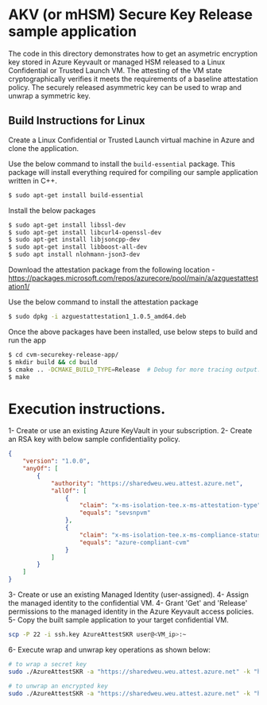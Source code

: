 # AKV (or mHSM) Secure Key Release sample application
The code in this directory demonstrates how to get an asymetric encryption key stored in Azure Keyvault or managed HSM released to a Linux Confidential or Trusted Launch VM. The attesting of the VM state cryptographically verifies it meets the requirements of a baseline attestation policy. The securely released asymmetric key can be used to wrap and unwrap a symmetric key.

## Build Instructions for Linux

Create a Linux Confidential or Trusted Launch virtual machine in Azure and clone the application.

Use the below command to install the `build-essential` package. This package will install everything required for compiling our sample application written in C++.
```sh
$ sudo apt-get install build-essential
```

Install the below packages
```sh
$ sudo apt-get install libssl-dev
$ sudo apt-get install libcurl4-openssl-dev
$ sudo apt-get install libjsoncpp-dev
$ sudo apt-get install libboost-all-dev
$ sudo apt install nlohmann-json3-dev
```

Download the attestation package from the following location - https://packages.microsoft.com/repos/azurecore/pool/main/a/azguestattestation1/

Use the below command to install the attestation package
```sh
$ sudo dpkg -i azguestattestation1_1.0.5_amd64.deb
```

Once the above packages have been installed, use  below steps to build and run the app

```sh
$ cd cvm-securekey-release-app/
$ mkdir build && cd build
$ cmake .. -DCMAKE_BUILD_TYPE=Release  # Debug for more tracing output.
$ make
```

# Execution instructions.
1- Create or use an existing Azure KeyVault in your subscription.
2- Create an RSA key with below sample confidentiality policy.
```json
{
	"version": "1.0.0",
	"anyOf": [
		{
			"authority": "https://sharedweu.weu.attest.azure.net",
			"allOf": [
				{
					"claim": "x-ms-isolation-tee.x-ms-attestation-type",
					"equals": "sevsnpvm"
				},
				{
					"claim": "x-ms-isolation-tee.x-ms-compliance-status",
					"equals": "azure-compliant-cvm"
				}
			]
		}
	]
}
```
3- Create or use an existing Managed Identity (user-assigned).
4- Assign the managed identity to the confidential VM.
4- Grant 'Get' and 'Release' permissions to the managed identity in the Azure Keyvault access policies. 
5- Copy the built sample application to your target confidential VM.
```sh
scp -P 22 -i ssh.key AzureAttestSKR user@<VM_ip>:~
```
6- Execute wrap and unwrap key operations as shown below:
```sh
# to wrap a secret key
sudo ./AzureAttestSKR -a "https://sharedweu.weu.attest.azure.net" -k "https://mykv.vault.azure.net/keys/mykey/version_GUID" -s mysecretkey123 -w

# to unwrap an encrypted key
sudo ./AzureAttestSKR -a "https://sharedweu.weu.attest.azure.net" -k "https://mykv.vault.azure.net/keys/mykey/version_GUID" -s <copy_base64_from_previous_run> -u

```